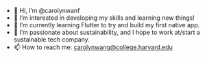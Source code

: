 - 👋 Hi, I’m @carolynwanf
- 👀 I’m interested in developing my skills and learning new things!
- 🌱 I’m currently learning Flutter to try and build my first native app.
- 💞️ I’m passionate about sustainability, and I hope to work at/start a sustainable tech company.
- 📫 How to reach me: carolynwang@college.harvard.edu

<!---
carolynwanf/carolynwanf is a ✨ special ✨ repository because its `README.md` (this file) appears on your GitHub profile.
You can click the Preview link to take a look at your changes.
--->
